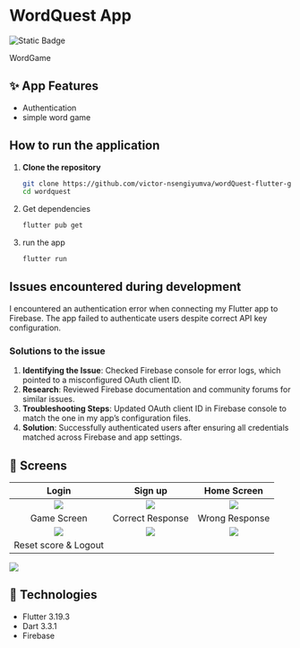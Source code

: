 # WordQuest App

![Static Badge](https://img.shields.io/badge/Made%20with%20-%20Flutter%20-blue?style=for-the-badge)

WordGame

## :sparkles: App Features

- Authentication
- simple word game

## How to run the application
1. **Clone the repository**

   ```bash
   git clone https://github.com/victor-nsengiyumva/wordQuest-flutter-game
   cd wordquest   

2. Get dependencies

    ```bash
    flutter pub get

 3. run the app
   
    ```bash
    flutter run

## Issues encountered during development
I encountered an authentication error when connecting my Flutter app to Firebase. The app failed to authenticate users despite correct API key configuration.

### Solutions to the issue
   1. **Identifying the Issue**: Checked Firebase console for error logs, which pointed to a misconfigured OAuth client ID.
   2. **Research**: Reviewed Firebase documentation and community forums for similar issues.
   3. **Troubleshooting Steps**: Updated OAuth client ID in Firebase console to match the one in my app’s configuration files.
   4. **Solution**: Successfully authenticated users after ensuring all credentials matched across Firebase and app settings.

    
## :iphone: Screens

Login | Sign up | Home Screen |
:------------:|:-----------:|:--------------:|
![](./app_ui_images/login.jpg) | ![](./app_ui_images/signup.jpg) | ![](./app_ui_images/homeScreen.jpg) |
Game Screen | Correct Response | Wrong Response |
![](./app_ui_images/game_screen.jpg) | ![](./app_ui_images/correct.jpg) | ![](./app_ui_images/incorrect.jpg) |
Reset score & Logout |
![](./app_ui_images/Capture.JPG)

## 🚀 Technologies
- Flutter 3.19.3
- Dart 3.3.1
- Firebase 
